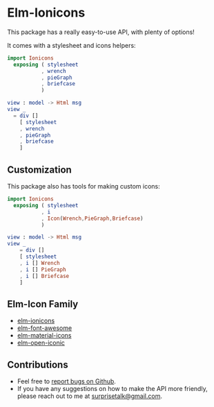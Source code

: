 
# Elm-Ionicons

This package has a really easy-to-use API, with plenty of options!

It comes with a stylesheet and icons helpers:
```elm
import Ionicons
  exposing ( stylesheet
           , wrench
           , pieGraph
           , briefcase
           )

view : model -> Html msg
view _
  = div []
    [ stylesheet
    , wrench
    , pieGraph
    , briefcase
    ]
```


## Customization

This package also has tools for making custom icons:
```elm
import Ionicons
  exposing ( stylesheet
           , i
           , Icon(Wrench,PieGraph,Briefcase)
           )

view : model -> Html msg
view _
    = div []
    [ stylesheet
    , i [] Wrench
    , i [] PieGraph
    , i [] Briefcase
    ]
```


## Elm-Icon Family
- [elm-ionicons](http:/package.elm-lang.org/packages/surprisetalk/elm-ionicons/latest)
- [elm-font-awesome](http:/package.elm-lang.org/packages/surprisetalk/elm-font-awesome/latest)
- [elm-material-icons](http:/package.elm-lang.org/packages/surprisetalk/elm-material-icons/latest)
- [elm-open-iconic](http:/package.elm-lang.org/packages/surprisetalk/elm-open-iconic/latest)

## Contributions
- Feel free to [report bugs on Github](https:/github.com/surprisetalk/elm-ionicons/issues).
- If you have any suggestions on how to make the API more friendly, please reach out to me at [surprisetalk@gmail.com](mailto:surprisetalk@gmail.com).

